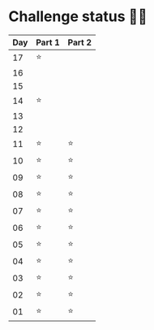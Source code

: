 # Challenge status 🌟🎄

| Day | Part 1 | Part 2 |
|-----|--------|--------|
| 17  |  ⭐    |       |
| 16  |      |       |
| 15  |      |       |
| 14  | ⭐     |       |
| 13  |      |       |
| 12  |      |       |
| 11  | ⭐     | ⭐      |
| 10  | ⭐     | ⭐      |
| 09  | ⭐     | ⭐      |
| 08  | ⭐     | ⭐      |
| 07  | ⭐     | ⭐      |
| 06  | ⭐     | ⭐      |
| 05  | ⭐     | ⭐      |
| 04  | ⭐     | ⭐      |
| 03  | ⭐     | ⭐      |
| 02  | ⭐     | ⭐      |
| 01  | ⭐     | ⭐      |
